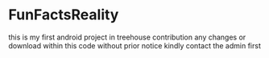 # FunFactsReality
this is my first android project in treehouse
contribution any changes or download within this
code without prior notice kindly contact the admin first

